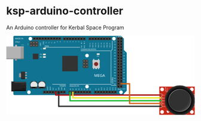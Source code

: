 # ksp-arduino-controller

An Arduino controller for Kerbal Space Program

![alt text](https://github.com/jakehelme/ksp-arduino-controller/raw/master/docs/fritzing_bb.svg "Fritzing diagram")
